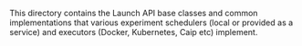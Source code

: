 This directory contains the Launch API base classes and common implementations
that various experiment schedulers (local or provided as a service) and
executors (Docker, Kubernetes, Caip etc) implement.
